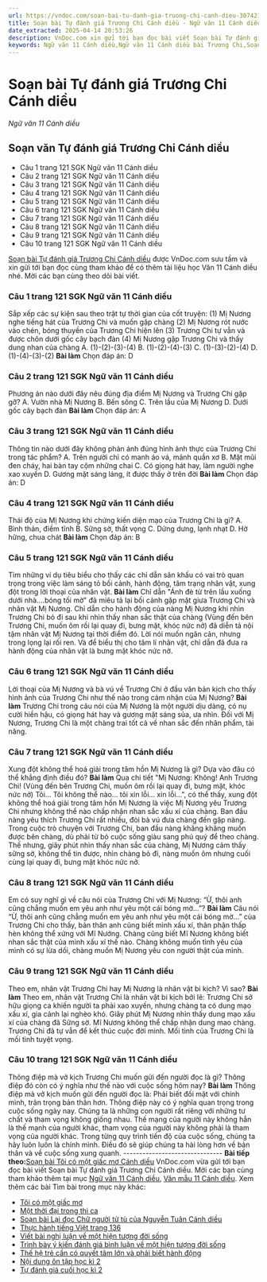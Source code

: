 ```yaml
---
url: https://vndoc.com/soan-bai-tu-danh-gia-truong-chi-canh-dieu-307421
title: Soạn bài Tự đánh giá Trương Chi Cánh diều - Ngữ văn 11 Cánh diều - VnDoc.com
date_extracted: 2025-04-14 20:53:26
description: VnDoc.com xin gửi tới bạn đọc bài viết Soạn bài Tự đánh giá Trương Chi Cánh diều. Mời các bạn cùng tham khảo để có thêm tài liệu soạn văn 11 Cánh diều nhé.
keywords: Ngữ văn 11 Cánh diều,Ngữ văn 11 Cánh diều bài Trương Chi,Soạn văn 11 Cánh diều,văn 11 Cánh diều,soạn văn 11,soạn bài 11 cánh diều,ngữ văn 11 cd,Soạn bài Tự đánh giá Trương Chi Cánh diều,Soạn bài Tự đánh giá Trương Chi,soạn bài Trương chi,soạn văn Trương chi,Trương chi
---
```


# Soạn bài Tự đánh giá Trương Chi Cánh diều
 _Ngữ văn 11 Cánh diều_
## Soạn văn Tự đánh giá Trương Chi Cánh diều
  * Câu 1 trang 121 SGK Ngữ văn 11 Cánh diều
  * Câu 2 trang 121 SGK Ngữ văn 11 Cánh diều
  * Câu 3 trang 121 SGK Ngữ văn 11 Cánh diều
  * Câu 4 trang 121 SGK Ngữ văn 11 Cánh diều
  * Câu 5 trang 121 SGK Ngữ văn 11 Cánh diều
  * Câu 6 trang 121 SGK Ngữ văn 11 Cánh diều
  * Câu 7 trang 121 SGK Ngữ văn 11 Cánh diều
  * Câu 8 trang 121 SGK Ngữ văn 11 Cánh diều
  * Câu 9 trang 121 SGK Ngữ văn 11 Cánh diều
  * Câu 10 trang 121 SGK Ngữ văn 11 Cánh diều

[Soạn bài Tự đánh giá Trương Chi Cánh diều](<https://vndoc.com/soan-bai-tu-danh-gia-truong-chi-canh-dieu-307421>) được VnDoc.com sưu tầm và xin gửi tới bạn đọc cùng tham khảo để có thêm tài liệu học Văn 11 Cánh diều nhé. Mời các bạn cùng theo dõi bài viết.
### Câu 1 trang 121 SGK Ngữ văn 11 Cánh diều
Sắp xếp các sự kiện sau theo trật tự thời gian của cốt truyện:
\(1\) Mị Nương nghe tiếng hát của Trương Chi và muốn gặp chàng
\(2\) Mị Nương rót nước vào chén, bóng thuyền của Trương Chi hiện lên
\(3\) Trương Chi tự vẫn và được chôn dưới gốc cây bạch đàn
\(4\) Mị Nương gặp Trương Chi và thấy dung nhan của chàng
A. \(1\)-\(2\)-\(3\)-\(4\)
B. \(1\)-\(2\)-\(4\)-\(3\)
C. \(1\)-\(3\)-\(2\)-\(4\)
D. \(1\)-\(4\)-\(3\)-\(2\)
**Bài làm**
Chọn đáp án: D
### Câu 2 trang 121 SGK Ngữ văn 11 Cánh diều
Phương án nào dưới đây nêu đúng địa điểm Mị Nương và Trương Chi gặp gỡ?
A. Vườn nhà Mị Nương
B. Bến sông
C. Trên lầu của Mị Nương
D. Dưới gốc cây bạch đàn
**Bài làm**
Chọn đáp án: A
### Câu 3 trang 121 SGK Ngữ văn 11 Cánh diều
Thông tin nào dưới đây không phản ánh đúng hình ảnh thực của Trương Chi trong tác phẩm?
A. Trên người chỉ có manh áo vá, mảnh quần xơ
B. Mặt mũi đen cháy, hai bàn tay cộm những chai
C. Có giọng hát hay, làm người nghe xao xuyến
D. Gương mặt sáng láng, ít được thấy ở trên đời
**Bài làm**
Chọn đáp án: D
### Câu 4 trang 121 SGK Ngữ văn 11 Cánh diều
Thái độ của Mị Nương khi chứng kiến diện mạo của Trương Chi là gì?
A. Bình thản, điềm tĩnh
B. Sững sờ, thất vọng
C. Dửng dưng, lạnh nhạt
D. Hờ hững, chua chát
**Bài làm**
Chọn đáp án: B
### Câu 5 trang 121 SGK Ngữ văn 11 Cánh diều
Tìm những ví dụ tiêu biểu cho thấy các chỉ dẫn sân khấu có vai trò quan trọng trong việc làm sáng tỏ bối cảnh, hành động, tâm trạng nhân vật, xung đột trong lời thoại của nhân vật.
**Bài làm**
Chỉ dẫn "Ánh đè từ trên lầu xuống dưới nhà....bóng tối mờ" đã miêu tả lại bối cảnh gặp mặt giưa Trương Chi và nhân vật Mị Nương.
Chỉ dẫn cho hành động của nàng Mị Nương khi nhìn Trương Chi bỏ đi sau khi nhìn thấy nhan sắc thật của chàng \(Vùng đến bên Trương Chi, muốn ôm rồi lại quay đi, bưng mặt, khóc nức nở\) đã diễn tả nội tậm nhân vật Mị Nương tại thời điểm đó. Lời nói muốn ngăn cản, nhưng trong lọng lại rối ren. Và để biểu thị cho tâm lí nhân vật, chỉ dẫn đã đưa ra hành động của nhân vật là bưng mặt khóc nức nở.
### Câu 6 trang 121 SGK Ngữ văn 11 Cánh diều
Lời thoại của Mị Nương và bà vú về Trương Chi ở đầu văn bản kịch cho thấy hình ảnh của Trương Chi như thế nào trong cảm nhận của Mị Nương?
**Bài làm**
Trương Chi trong câu nói của Mị Nương là một người dịu dàng, có nụ cười hiền hậu, có giọng hát hay và gương mặt sáng sủa, ưa nhìn. Đối với Mị Nương, Trương Chi là một chàng trai tốt cả về nhan sắc đến nhân phẩm, tài năng.
### Câu 7 trang 121 SGK Ngữ văn 11 Cánh diều
Xung đột không thể hoá giải trong tâm hồn Mị Nương là gì? Dựa vào đâu có thể khẳng định điều đó?
**Bài làm**
Qua chi tiết "Mị Nương: Không\! Anh Trương Chi\! \(Vùng đến bên Trương Chi, muốn ôm rồi lại quay đi, bưng mặt, khóc nức nở\) Tôi... Tôi không thể nào... tôi xin lỗi... xin lỗi...", có thể thấy, xung đột không thể hoá giải trong tâm hồn Mị Nương là việc Mị Nương yêu Trương Chi nhưng không thể nào chấp nhận nhan sắc xấu xí của chàng. Ban đầu nàng yêu thích Trương Chi rất nhiều, đòi bà vú đưa chàng đến gặp nàng. Trong cuộc trò chuyện với Trương Chi, ban đầu nàng khăng khăng muốn được bên chàng, dù phải từ bỏ cuộc sống giàu sang phú quý để theo chàng. Thế nhưng, giây phút nhìn thấy nhan sắc của chàng, Mị Nương cảm thấy sững sờ, không thể tin được, nhìn chàng bỏ đi, nàng muốn ôm nhưng cuối cùng lại quay đi, bưng mặt khóc nức nở.
### Câu 8 trang 121 SGK Ngữ văn 11 Cánh diều
Em có suy nghĩ gì về câu nói của Trương Chi với Mị Nương: “Ừ, thôi anh cũng chẳng muốn em yêu anh như yêu một cái bóng mờ...”?
**Bài làm**
Câu nói “Ừ, thôi anh cũng chẳng muốn em yêu anh như yêu một cái bóng mờ...” của Trương Chi cho thấy, bản thân anh cũng biết mình xấu xí, thân phận thấp hèn không thể xứng với Mĩ Nướng. Chàng cũng biết Mĩ Nương không biết nhan sắc thật của mình xấu xí thế nào. Chàng không muốn tình yêu của mình có sự lừa dối, chàng muốn Mị Nương yêu con người thật của mình.
### Câu 9 trang 121 SGK Ngữ văn 11 Cánh diều
Theo em, nhân vật Trương Chi hay Mị Nương là nhân vật bi kịch? Vì sao?
**Bài làm**
Theo em, nhân vật Trương Chi là nhân vật bi kịch bởi lẽ:
Trương Chi sở hữu giọng ca khiến người ta phải xao xuyến, nhưng chàng ta có dung mạo xấu xí, gia cảnh lại nghèo khó. Giây phút Mị Nương nhìn thấy dung mạo xấu xí của chàng đã Sững sờ. Mĩ Nương không thể chấp nhận dung mao chàng. Trương Chi đã tự vẫn để kết thúc cuộc đời minh. Mối tình của Trương Chi là mối tình tuyệt vọng.
### Câu 10 trang 121 SGK Ngữ văn 11 Cánh diều
Thông điệp mà vở kịch Trương Chi muốn gửi đến người đọc là gì? Thông điệp đó còn có ý nghĩa như thế nào với cuộc sống hôm nay?
**Bài làm**
Thông điệp mà vở kịch muốn gửi đến người đọc là: Phải biết đối mặt với chính mình, trân trọng bản thân hơn. Thông điệp này có ý nghĩa quan trọng trong cuộc sống ngày nay. Chúng ta là những con người rất riêng với những tư chất và tham vọng không giống nhau. Thế mạng của người này không hẳn là thế mạnh của người khác, tham vọng của người này không phải là tham vọng của người khác. Trong từng quy trình tiến độ của cuộc sống, chúng ta hãy luôn luôn là chính mình. Điều đó sẽ giúp chúng ta hài lòng hơn về bản thân và về cuộc sống xung quanh.
\-------------------------------
**Bài tiếp theo:**[Soạn bài Tôi có một giấc mơ Cánh diều](<https://vndoc.com/soan-bai-toi-co-mot-giac-mo-canh-dieu-307423>)
VnDoc.com vừa gửi tới bạn đọc bài viết Soạn bài Tự đánh giá Trương Chi Cánh diều. Mời các bạn cùng tham khảo thêm tại mục [Ngữ văn 11 Cánh diều](<https://vndoc.com/ngu-van-11-canh-dieu>), [Văn mẫu 11 Cánh diều](<https://vndoc.com/van-mau-lop-11-canh-dieu>).
Xem thêm các bài Tìm bài trong mục này khác:
  * [Tôi có một giấc mơ](</soan-bai-toi-co-mot-giac-mo-canh-dieu-307423>)
  * [Một thời đại trong thi ca](</soan-bai-mot-thoi-dai-trong-thi-ca-canh-dieu-307427>)
  * [Soạn bài Lại đọc Chữ người tử tù của Nguyễn Tuân Cánh diều](</soan-bai-lai-doc-chu-nguoi-tu-tu-cua-nguyen-tuan-canh-dieu-307430>)
  * [Thực hành tiếng Việt trang 136](</soan-bai-thuc-hanh-tieng-viet-trang-136-canh-dieu-307539>)
  * [Viết bài nghị luận về một hiện tượng đời sống](</soan-bai-viet-bai-nghi-luan-ve-mot-hien-tuong-doi-song-canh-dieu-307542>)
  * [Trình bày ý kiến đánh giá bình luận về một hiện tượng đời sống](</soan-bai-trinh-bay-y-kien-danh-gia-binh-luan-ve-mot-hien-tuong-doi-song-canh-dieu-307545>)
  * [Thế hệ trẻ cần có quyết tâm lớn và phải biết hành động](</soan-bai-the-he-tre-can-co-quyet-tam-lon-va-phai-biet-hanh-dong-canh-dieu-307547>)
  * [Nội dung ôn tập học kì 2](</soan-bai-noi-dung-on-tap-hoc-ki-2-canh-dieu-307550>)
  * [Tự đánh giá cuối học kì 2](</soan-bai-tu-danh-gia-cuoi-hoc-ki-2-canh-dieu-307553>)

